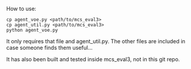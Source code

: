 How to use:

```
cp agent_voe.py <path/to/mcs_eval3>
cp agent_util.py <path/to/mcs_eval3>
python agent_voe.py
```

It only requires that file and agent_util.py. The other files are  included in case someone finds them useful...

It has also been built and tested inside mcs_eval3, not in this git repo. 